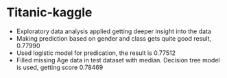 # Titanic-kaggle
* Exploratory data analysis applied getting deeper insight into the data 
* Making prediction based on gender and class gets quite good result, 0.77990
* Used logistic model for predication, the result is 0.77512
* Filled missing Age data in test dataset with median. Decision tree model is used, getting score 0.78469
